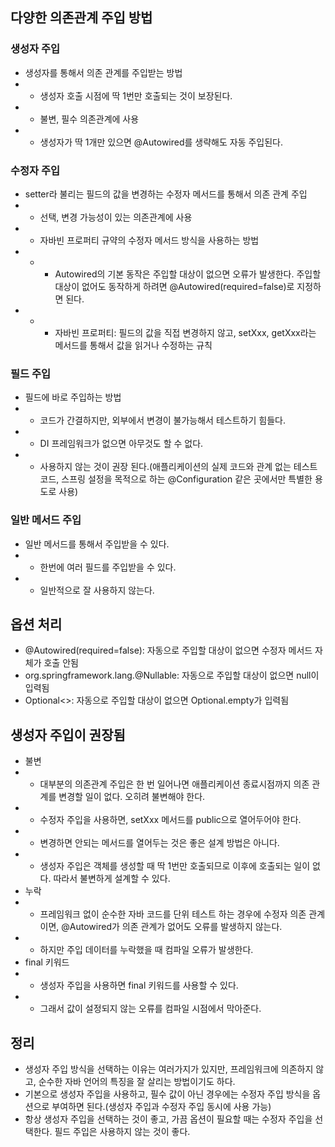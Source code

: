 ## 다양한 의존관계 주입 방법
### 생성자 주입
* 생성자를 통해서 의존 관계를 주입받는 방법
* * 생성자 호출 시점에 딱 1번만 호출되는 것이 보장된다.
* * 불변, 필수 의존관계에 사용
* * 생성자가 딱 1개만 있으면 @Autowired를 생략해도 자동 주입된다.

### 수정자 주입
* setter라 불리는 필드의 값을 변경하는 수정자 메서드를 통해서 의존 관계 주입
* * 선택, 변경 가능성이 있는 의존관계에 사용
* * 자바빈 프로퍼티 규약의 수정자 메서드 방식을 사용하는 방법
* * * Autowired의 기본 동작은 주입할 대상이 없으면 오류가 발생한다. 주입할 대상이 없어도 동작하게 하려면 @Autowired(required=false)로 지정하면 된다.
* * * 자바빈 프로퍼티: 필드의 값을 직접 변경하지 않고, setXxx, getXxx라는 메서드를 통해서 값을 읽거나 수정하는 규칙

### 필드 주입
* 필드에 바로 주입하는 방법
* * 코드가 간결하지만, 외부에서 변경이 불가능해서 테스트하기 힘들다.
* * DI 프레임워크가 없으면 아무것도 할 수 없다.
* * 사용하지 않는 것이 권장 된다.(애플리케이션의 실제 코드와 관계 없는 테스트코드, 스프링 설정을 목적으로 하는 @Configuration 같은 곳에서만 특별한 용도로 사용)

### 일반 메서드 주입
* 일반 메서드를 통해서 주입받을 수 있다.
* * 한번에 여러 필드를 주입받을 수 있다.
* * 일반적으로 잘 사용하지 않는다.

## 옵션 처리
* @Autowired(required=false): 자동으로 주입할 대상이 없으면 수정자 메서드 자체가 호출 안됨
* org.springframework.lang.@Nullable: 자동으로 주입할 대상이 없으면 null이 입력됨
* Optional<>: 자동으로 주입할 대상이 없으면 Optional.empty가 입력됨

## 생성자 주입이 권장됨
* 불변
* * 대부분의 의존관계 주입은 한 번 일어나면 애플리케이션 종료시점까지 의존 관계를 변경할 일이 없다. 오히려 불변해야 한다.
* * 수정자 주입을 사용하면, setXxx 메서드를 public으로 열어두어야 한다.
* * 변경하면 안되는 메서드를 열어두는 것은 좋은 설계 방법은 아니다.
* * 생성자 주입은 객체를 생성할 때 딱 1번만 호출되므로 이후에 호출되는 일이 없다. 따라서 불변하게 설계할 수 있다.
* 누락
* * 프레임워크 없이 순수한 자바 코드를 단위 테스트 하는 경우에 수정자 의존 관계이면, @Autowired가 의존 관계가 없어도 오류를 발생하지 않는다.
* * 하지만 주입 데이터를 누락했을 때 컴파일 오류가 발생한다.
* final 키워드
* * 생성자 주입을 사용하면 final 키워드를 사용할 수 있다.
* * 그래서 값이 설정되지 않는 오류를 컴파일 시점에서 막아준다.

## 정리
* 생성자 주입 방식을 선택하는 이유는 여러가지가 있지만, 프레임워크에 의존하지 않고, 순수한 자바 언어의 특징을 잘 살리는 방법이기도 하다.
* 기본으로 생성자 주입을 사용하고, 필수 값이 아닌 경우에는 수정자 주입 방식을 옵션으로 부여하면 된다.(생성자 주입과 수정자 주입 동시에 사용 가능)
* 항상 생성자 주입을 선택하는 것이 좋고, 가끔 옵션이 필요할 때는 수정자 주입을 선택한다. 필드 주입은 사용하지 않는 것이 좋다.